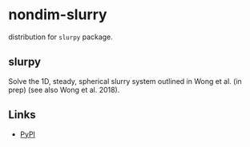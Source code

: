 # nondim-slurry

distribution for `slurpy` package.

## slurpy

Solve the 1D, steady, spherical slurry system outlined in Wong et al.
(in prep) (see also Wong et al. 2018).

## Links

* [PyPI](https://test.pypi.org/project/slurpy/)
